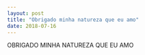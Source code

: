 ```yaml
---
layout: post
title: "Obrigado minha natureza que eu amo"
date: 2018-07-16
---
```



OBRIGADO MINHA NATUREZA QUE EU AMO


